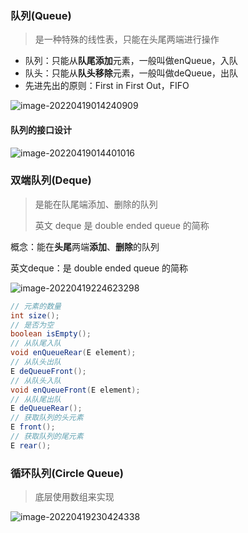 ### 队列(Queue)

> 是一种特殊的线性表，只能在头尾两端进行操作

* 队列：只能从**队尾添加**元素，一般叫做enQueue，入队
* 队头：只能从**队头移除**元素，一般叫做deQueue，出队
* 先进先出的原则：First in First Out，FIFO

![image-20220419014240909](/Users/guo/Notes/学习算法与数据结构笔记/images/队列_01.png)

#### 队列的接口设计

![image-20220419014401016](/Users/guo/Notes/学习算法与数据结构笔记/images/队列_02.png)



### 双端队列(Deque)

> 是能在队尾端添加、删除的队列
>
> 英文 deque 是 double ended queue 的简称

概念：能在**头尾**两端**添加**、**删除**的队列

英文deque：是 double ended queue 的简称

![image-20220419224623298](/Users/guo/Notes/学习算法与数据结构笔记/images/双端队列_01.png)

```java
// 元素的数量
int size();
// 是否为空
boolean isEmpty();
// 从队尾入队
void enQueueRear(E element);
// 从队头出队
E deQueueFront();
// 从队头入队
void enQueueFront(E element);
// 从队尾出队
E deQueueRear();
// 获取队列的头元素
E front();
// 获取队列的尾元素
E rear();
```

### 循环队列(Circle Queue)

> 底层使用数组来实现

![image-20220419230424338](/Users/guo/Notes/学习算法与数据结构笔记/images/循环队列_01.png)
